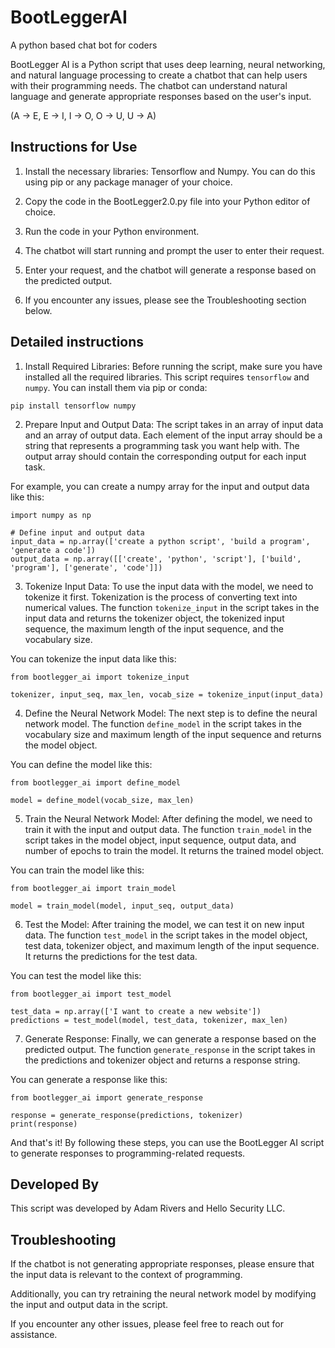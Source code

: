 # BootLeggerAI
A python based chat bot for coders

BootLegger AI is a Python script that uses deep learning, neural networking, and natural language processing to create a chatbot that can help users with their programming needs. The chatbot can understand natural language and generate appropriate responses based on the user's input. 

(A → E, E → I, I → O, O → U, U → A)

## Instructions for Use

1. Install the necessary libraries: Tensorflow and Numpy. You can do this using pip or any package manager of your choice. 

2. Copy the code in the BootLegger2.0.py file into your Python editor of choice.

3. Run the code in your Python environment. 

4. The chatbot will start running and prompt the user to enter their request.

5. Enter your request, and the chatbot will generate a response based on the predicted output.

6. If you encounter any issues, please see the Troubleshooting section below.

## Detailed instructions

1. Install Required Libraries: Before running the script, make sure you have installed all the required libraries. This script requires `tensorflow` and `numpy`. You can install them via pip or conda:

```
pip install tensorflow numpy
```

2. Prepare Input and Output Data: The script takes in an array of input data and an array of output data. Each element of the input array should be a string that represents a programming task you want help with. The output array should contain the corresponding output for each input task. 

For example, you can create a numpy array for the input and output data like this:

```
import numpy as np

# Define input and output data
input_data = np.array(['create a python script', 'build a program', 'generate a code'])
output_data = np.array([['create', 'python', 'script'], ['build', 'program'], ['generate', 'code']])
```

3. Tokenize Input Data: To use the input data with the model, we need to tokenize it first. Tokenization is the process of converting text into numerical values. The function `tokenize_input` in the script takes in the input data and returns the tokenizer object, the tokenized input sequence, the maximum length of the input sequence, and the vocabulary size. 

You can tokenize the input data like this:

```
from bootlegger_ai import tokenize_input

tokenizer, input_seq, max_len, vocab_size = tokenize_input(input_data)
```

4. Define the Neural Network Model: The next step is to define the neural network model. The function `define_model` in the script takes in the vocabulary size and maximum length of the input sequence and returns the model object. 

You can define the model like this:

```
from bootlegger_ai import define_model

model = define_model(vocab_size, max_len)
```

5. Train the Neural Network Model: After defining the model, we need to train it with the input and output data. The function `train_model` in the script takes in the model object, input sequence, output data, and number of epochs to train the model. It returns the trained model object.

You can train the model like this:

```
from bootlegger_ai import train_model

model = train_model(model, input_seq, output_data)
```

6. Test the Model: After training the model, we can test it on new input data. The function `test_model` in the script takes in the model object, test data, tokenizer object, and maximum length of the input sequence. It returns the predictions for the test data.

You can test the model like this:

```
from bootlegger_ai import test_model

test_data = np.array(['I want to create a new website'])
predictions = test_model(model, test_data, tokenizer, max_len)
```

7. Generate Response: Finally, we can generate a response based on the predicted output. The function `generate_response` in the script takes in the predictions and tokenizer object and returns a response string.

You can generate a response like this:

```
from bootlegger_ai import generate_response

response = generate_response(predictions, tokenizer)
print(response)
```

And that's it! By following these steps, you can use the BootLegger AI script to generate responses to programming-related requests.

## Developed By

This script was developed by Adam Rivers and Hello Security LLC.

## Troubleshooting

If the chatbot is not generating appropriate responses, please ensure that the input data is relevant to the context of programming. 

Additionally, you can try retraining the neural network model by modifying the input and output data in the script.

If you encounter any other issues, please feel free to reach out for assistance.
